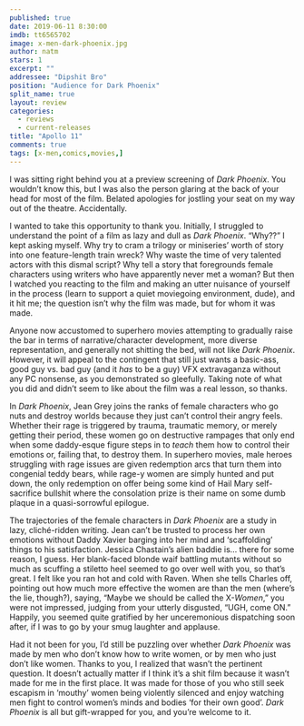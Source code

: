 ```yaml
---
published: true
date: 2019-06-11 8:30:00
imdb: tt6565702
image: x-men-dark-phoenix.jpg
author: natm
stars: 1
excerpt: ""
addressee: "Dipshit Bro"
position: "Audience for Dark Phoenix"
split_name: true
layout: review
categories: 
  - reviews
  - current-releases
title: "Apollo 11"
comments: true
tags: [x-men,comics,movies,]
---
```

I was sitting right behind you at a preview screening of _Dark Phoenix_. You wouldn’t know this, but I was also the person glaring at the back of your head for most of the film. Belated apologies for jostling your seat on my way out of the theatre. Accidentally.

I wanted to take this opportunity to thank you. Initially, I struggled to understand the point of a film as lazy and dull as _Dark Phoenix_. “Why??” I kept asking myself. Why try to cram a trilogy or miniseries’ worth of story into one feature-length train wreck? Why waste the time of very talented actors with this dismal script? Why tell a story that foregrounds female characters using writers who have apparently never met a woman? But then I watched you reacting to the film and making an utter nuisance of yourself in the process (learn to support a quiet moviegoing environment, dude), and it hit me; the question isn’t why the film was made, but for whom it was made.

 Anyone now accustomed to superhero movies attempting to gradually raise the bar in terms of narrative/character development, more diverse representation, and generally not shitting the bed, will not like _Dark Phoenix_. However, it will appeal to the contingent that still just wants a basic-ass, good guy vs. bad guy (and it _has_ to be a guy) VFX extravaganza without any PC nonsense, as you demonstrated so gleefully. Taking note of what you did and didn’t seem to like about the film was a real lesson, so thanks. 

In _Dark Phoenix_, Jean Grey joins the ranks of female characters who go nuts and destroy worlds because they just can’t control their angry feels. Whether their rage is triggered by trauma, traumatic memory, or merely getting their period, these women go on destructive rampages that only end when some daddy-esque figure steps in to _teach_ them how to control their emotions or, failing that, to destroy them. In superhero movies, male heroes struggling with rage issues are given redemption arcs that turn them into congenial teddy bears, while rage-y women are simply hunted and put down, the only redemption on offer being some kind of Hail Mary self-sacrifice bullshit where the consolation prize is their name on some dumb plaque in a quasi-sorrowful epilogue. 

The trajectories of the female characters in _Dark Phoenix_ are a study in lazy, cliché-ridden writing. Jean can’t be trusted to process her own emotions without Daddy Xavier barging into her mind and ‘scaffolding’ things to his satisfaction. Jessica Chastain’s alien baddie is… there for some reason, I guess. Her blank-faced blonde waif battling mutants without so much as scuffing a stiletto heel seemed to go over well with you, so that’s great. I felt like you ran hot and cold with Raven. When she tells Charles off, pointing out how much more effective the women are than the men (where’s the lie, though?), saying, “Maybe we should be called the X-_Women_,” you were not impressed, judging from your utterly disgusted, “UGH, come ON.” Happily, you seemed quite gratified by her unceremonious dispatching soon after, if I was to go by your smug laughter and applause. 

Had it not been for you, I’d still be puzzling over whether _Dark Phoenix_ was made by men who don’t know how to write women, or by men who just don’t like women. Thanks to you, I realized that wasn’t the pertinent question. It doesn’t actually matter if I think it’s a shit film because it wasn’t made for me in the first place. It was made for those of you who still seek escapism in ‘mouthy’ women being violently silenced and enjoy watching men fight to control women’s minds and bodies ‘for their own good’. _Dark Phoenix_ is all but gift-wrapped for you, and you’re welcome to it.